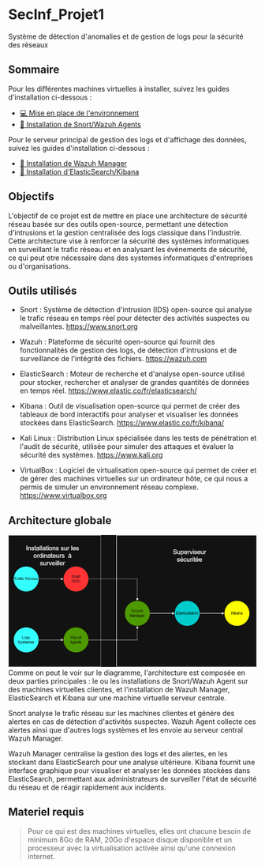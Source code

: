 # SecInf_Projet1
Système de détection d'anomalies et de gestion de logs pour la sécurité des réseaux
## Sommaire
Pour les différentes machines virtuelles à installer, suivez les guides d'installation ci-dessous :
- [💻 Mise en place de l'environnement](./Installations/Pour%20Commencer.md)
- [📡 Installation de Snort/Wazuh Agents](./Installations/Installation%20Snort_Wazuh.md)

Pour le serveur principal de gestion des logs et d'affichage des données, suivez les guides d'installation ci-dessous :
- [🧮 Installation de Wazuh Manager](./Installations/Installation%20Wazuh%20Manager.md)
- [🧮 Installation d'ElasticSearch/Kibana](./Installations/Installation%20ElasticSearch_Kibana.md)
## Objectifs
L'objectif de ce projet est de mettre en place une architecture de sécurité réseau basée sur des outils open-source, permettant une détection d'intrusions et la gestion centralisée des logs classique dans l'industrie. Cette architecture vise à renforcer la sécurité des systèmes informatiques en surveillant le trafic réseau et en analysant les événements de sécurité, ce qui peut etre nécessaire dans des systemes informatiques d'entreprises ou d'organisations.
## Outils utilisés
- Snort : Système de détection d'intrusion (IDS) open-source qui analyse le trafic réseau en temps réel pour détecter des activités suspectes ou malveillantes. https://www.snort.org

- Wazuh : Plateforme de sécurité open-source qui fournit des fonctionnalités de gestion des logs, de détection d'intrusions et de surveillance de l'intégrité des fichiers. https://wazuh.com

- ElasticSearch : Moteur de recherche et d'analyse open-source utilisé pour stocker, rechercher et analyser de grandes quantités de données en temps réel. https://www.elastic.co/fr/elasticsearch/

- Kibana : Outil de visualisation open-source qui permet de créer des tableaux de bord interactifs pour analyser et visualiser les données stockées dans ElasticSearch. https://www.elastic.co/fr/kibana/

- Kali Linux : Distribution Linux spécialisée dans les tests de pénétration et l'audit de sécurité, utilisée pour simuler des attaques et évaluer la sécurité des systèmes. https://www.kali.org

- VirtualBox : Logiciel de virtualisation open-source qui permet de créer et de gérer des machines virtuelles sur un ordinateur hôte, ce qui nous a permis de simuler un environnement réseau complexe. https://www.virtualbox.org
## Architecture globale
![alt text](Diagramme.png)
Comme on peut le voir sur le diagramme, l'architecture est composée en deux parties principales : le ou les installations de Snort/Wazuh Agent sur des machines virtuelles clientes, et l'installation de Wazuh Manager, ElasticSearch et Kibana sur une machine virtuelle serveur centrale.

Snort analyse le trafic réseau sur les machines clientes et génère des alertes en cas de détection d'activités suspectes. Wazuh Agent collecte ces alertes ainsi que d'autres logs systèmes et les envoie au serveur central Wazuh Manager.

Wazuh Manager centralise la gestion des logs et des alertes, en les stockant dans ElasticSearch pour une analyse ultérieure. Kibana fournit une interface graphique pour visualiser et analyser les données stockées dans ElasticSearch, permettant aux administrateurs de surveiller l'état de sécurité du réseau et de réagir rapidement aux incidents.
## Materiel requis
> Pour ce qui est des machines virtuelles, elles ont chacune besoin de minimum 8Go de RAM, 20Go d'espace disque disponible et un processeur avec la virtualisation activée ainsi qu'une connexion internet.